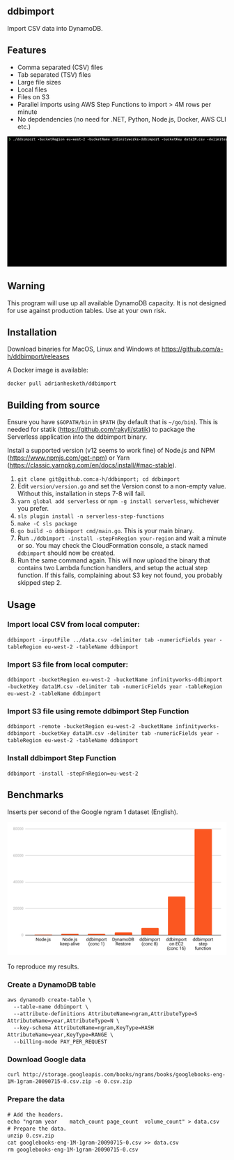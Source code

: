 ## ddbimport

Import CSV data into DynamoDB.

## Features

* Comma separated (CSV) files
* Tab separated (TSV) files
* Large file sizes
* Local files
* Files on S3
* Parallel imports using AWS Step Functions to import > 4M rows per minute
* No depdendencies (no need for .NET, Python, Node.js, Docker, AWS CLI etc.)

<img src="import.gif"/>

## Warning

This program will use up all available DynamoDB capacity. It is not designed for use against production tables. Use at your own risk.

## Installation

Download binaries for MacOS, Linux and Windows at https://github.com/a-h/ddbimport/releases

A Docker image is available:

```
docker pull adrianhesketh/ddbimport
```

## Building from source

Ensure you have `$GOPATH/bin` in `$PATH` (by default that is `~/go/bin`). This is needed for statik (https://github.com/rakyll/statik) to package the Serverless application into the ddbimport binary.

Install a supported version (v12 seems to work fine) of Node.js and NPM (https://www.npmjs.com/get-npm) or Yarn (https://classic.yarnpkg.com/en/docs/install/#mac-stable).

1. `git clone git@github.com:a-h/ddbimport; cd ddbimport`
2. Edit `version/version.go` and set the Version const to a non-empty value. Without this, installation in steps 7-8 will fail.
3. `yarn global add serverless` or `npm -g install serverless`, whichever you prefer.
4. `sls plugin install -n serverless-step-functions`
5. `make -C sls package`
6. `go build -o ddbimport cmd/main.go`. This is your main binary.
7. Run `./ddbimport -install -stepFnRegion your-region` and wait a minute or so. You may check the CloudFormation console, a stack named `ddbimport` should now be created.
8. Run the same command again. This will now upload the binary that contains two Lambda function handlers, and setup the actual step function. If this fails, complaining about S3 key not found, you probably skipped step 2.

## Usage

### Import local CSV from local computer:

```
ddbimport -inputFile ../data.csv -delimiter tab -numericFields year -tableRegion eu-west-2 -tableName ddbimport
```

### Import S3 file from local computer:

```
ddbimport -bucketRegion eu-west-2 -bucketName infinityworks-ddbimport -bucketKey data1M.csv -delimiter tab -numericFields year -tableRegion eu-west-2 -tableName ddbimport
```

### Import S3 file using remote ddbimport Step Function

```
ddbimport -remote -bucketRegion eu-west-2 -bucketName infinityworks-ddbimport -bucketKey data1M.csv -delimiter tab -numericFields year -tableRegion eu-west-2 -tableName ddbimport
```

### Install ddbimport Step Function

```
ddbimport -install -stepFnRegion=eu-west-2
```

## Benchmarks

Inserts per second of the Google ngram 1 dataset (English).

<img src="benchmarks.png"/>

To reproduce my results.

### Create a DynamoDB table

```
aws dynamodb create-table \
  --table-name ddbimport \
  --attribute-definitions AttributeName=ngram,AttributeType=S AttributeName=year,AttributeType=N \
  --key-schema AttributeName=ngram,KeyType=HASH AttributeName=year,KeyType=RANGE \
  --billing-mode PAY_PER_REQUEST 
```

### Download Google data

```
curl http://storage.googleapis.com/books/ngrams/books/googlebooks-eng-1M-1gram-20090715-0.csv.zip -o 0.csv.zip
```

### Prepare the data

```
# Add the headers.
echo "ngram	year	match_count	page_count	volume_count" > data.csv
# Prepare the data.
unzip 0.csv.zip
cat googlebooks-eng-1M-1gram-20090715-0.csv >> data.csv
rm googlebooks-eng-1M-1gram-20090715-0.csv
```

